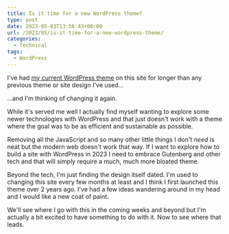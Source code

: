 ```yaml
---
title: Is it time for a new WordPress theme?
type: post
date: 2023-05-03T13:56:43+00:00
url: /2023/05/is-it-time-for-a-new-wordpress-theme/
categories:
  - Technical
tags:
  - WordPress
---
```


I've had [my current WordPress theme][1] on this site for longer than any previous theme or site design I've used...

...and I'm thinking of changing it again.

While it's served me well I actually find myself wanting to explore some newer technologies with WordPress and that just doesn't work with a theme where the goal was to be as efficient and sustainable as possible.

Removing all the JavaScript and so many other little things I don't _need_ is neat but the modern web doesn't work that way. If I want to explore how to build a site with WordPress in 2023 I need to embrace Gutenberg and other tech and that will simply require a much, much more bloated theme.

Beyond the tech, I'm just finding the design itself dated. I'm used to changing this site every few months at least and I think I first launched this theme over 2 years ago. I've had a few ideas wandering around in my head and I would like a new coat of paint.

We'll see where I go with this in the coming weeks and beyond but I'm actually a bit excited to have something to do with it. Now to see where that leads.

 [1]: https://github.com/chriswiegman/chriswiegman-theme